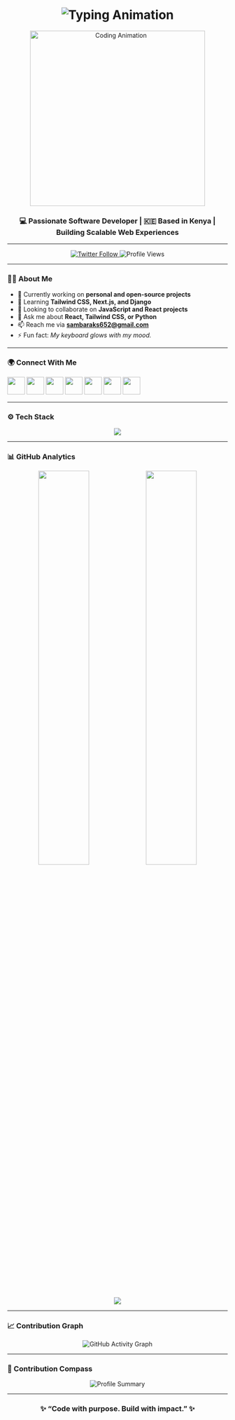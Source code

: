 <h1 align="center">
  <img src="https://readme-typing-svg.demolab.com?font=Fira+Code&weight=600&size=32&pause=1000&color=00BFFF&center=true&vCenter=true&width=700&lines=Welcome,+Fellow+Engineer!;Precision+Meets+Passion+Here.;Turning+Ideas+into+Impactful+Software.🚀" alt="Typing Animation" />
</h1>

<div align="center">
  <img src="https://i.pinimg.com/originals/f1/e7/34/f1e734f9cade86fe737a9aa404ad5677.gif" width="400" alt="Coding Animation"/>
</div>

<h3 align="center">💻 Passionate Software Developer | 🇰🇪 Based in Kenya | Building Scalable Web Experiences</h3>

---

<p align="center">
  <a href="https://twitter.com/the_samdev652" target="_blank">
    <img src="https://img.shields.io/twitter/follow/the_samdev652?logo=twitter&style=for-the-badge&color=1DA1F2" alt="Twitter Follow" />
  </a>
  <img src="https://komarev.com/ghpvc/?username=samdev652&label=Profile+Views&color=blue&style=for-the-badge" alt="Profile Views" />
</p>

---

### 👨‍💻 About Me
- 🔭 Currently working on **personal and open-source projects**
- 🌱 Learning **Tailwind CSS, Next.js, and Django**
- 👯 Looking to collaborate on **JavaScript and React projects**
- 💬 Ask me about **React, Tailwind CSS, or Python**
- 📫 Reach me via **sambaraks652@gmail.com**
- ⚡ Fun fact: *My keyboard glows with my mood.*

---

### 🌍 Connect With Me
<p align="left">
  <a href="https://dev.to/unpluggedalpha" target="_blank"><img src="https://skillicons.dev/icons?i=devto" width="40"/></a>
  <a href="https://twitter.com/the_samdev652" target="_blank"><img src="https://skillicons.dev/icons?i=twitter" width="40"/></a>
  <a href="https://stackoverflow.com/users/24487987/sam-dev652" target="_blank"><img src="https://skillicons.dev/icons?i=stackoverflow" width="40"/></a>
  <a href="https://www.kaggle.com/barakaandrew" target="_blank"><img src="https://skillicons.dev/icons?i=kaggle" width="40"/></a>
  <a href="https://instagram.com/smart_contract_wizard" target="_blank"><img src="https://skillicons.dev/icons?i=instagram" width="40"/></a>
  <a href="https://leetcode.com/u/simplesam/" target="_blank"><img src="https://skillicons.dev/icons?i=leetcode" width="40"/></a>
  <a href="https://discord.gg/baraka_652" target="_blank"><img src="https://skillicons.dev/icons?i=discord" width="40"/></a>
</p>

---

### ⚙️ Tech Stack
<p align="center">
  <img src="https://skillicons.dev/icons?i=html,css,js,ts,react,nextjs,tailwind,python,django,mongodb,mysql,firebase,git,linux,figma,postman,aws" />
</p>

---

### 📊 GitHub Analytics

<p align="center">
  <img width="48%" src="https://github-readme-stats.vercel.app/api?username=samdev652&show_icons=true&theme=tokyonight&hide_border=true" />
  <img width="48%" src="https://github-readme-streak-stats.herokuapp.com?user=samdev652&theme=tokyonight&hide_border=true" />
</p>

<p align="center">
  <img src="https://github-readme-stats.vercel.app/api/top-langs/?username=samdev652&layout=compact&theme=tokyonight&hide_border=true" />
</p>

---

### 📈 Contribution Graph
<p align="center">
  <img src="https://github-readme-activity-graph.vercel.app/graph?username=samdev652&theme=react-dark&hide_border=true" alt="GitHub Activity Graph" />
</p>

---

### 🧭 Contribution Compass
<p align="center">
  <img src="https://github-profile-summary-cards.vercel.app/api/cards/profile-details?username=samdev652&theme=tokyonight" alt="Profile Summary"/>
</p>

---

<h3 align="center">✨ “Code with purpose. Build with impact.” ✨</h3>
